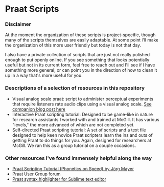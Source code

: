 # Praat Scripts

### Disclaimer
At the moment the organization of these scripts is project-specific, though many of the scripts themselves are easily adaptable. At some point I'll make the organization of this more user friendly but today is not that day.

I also have a private collection of scripts that are just not really polished enough to put openly online. If you see something that looks potentially useful but not in its current form, feel free to reach out and I'll see if I have something more general, or can point you in the direction of how to clean it up in a way that's more useful for you.


### Descriptions of a selection of resources in this repository
- Visual analog scale praat: script to administer perceptual experiments that require listeners rate audio clips using a visual analog scale. [See companion blog post here](https://theaknowles.com/post/measuring-speech-intelligibility-in-praat-part1/)
- Interactive Praat scripting tutorial: Designed to be game-like in nature for research assistants I worked with and trained at McGill. It has various "levels," the more advanced of which are not completed yet. 
- Self-directed Praat scripting tutorial: A set of scripts and a text file designed to help keen novice Praat scripters learn the ins and outs of getting Praat to do things for you. Again, designed for researchers at McGill. We ran this as a group tutorial on a couple occasions.

### Other resources I've found immensely helpful along the way
- [Praat Scripting Tutorial (Phonetics on Speed) by Jörg Mayer](http://praatscripting.lingphon.net/)
- [Praat User Group forum](https://uk.groups.yahoo.com/neo/groups/praat-users/conversations/topics)
- [Praat syntax highlighter for Sublime text editor](https://github.com/mauriciofigueroa/praatSublimeSyntax)
